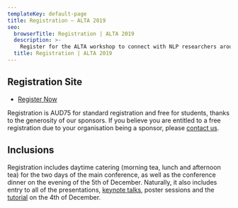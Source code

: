 ```yaml
---
templateKey: default-page
title: Registration – ALTA 2019
seo:
  browserTitle: Registration | ALTA 2019
  description: >-
    Register for the ALTA workshop to connect with NLP researchers around Australia and New Zealand.
  title: Registration | ALTA 2019
---
```



## Registration Site

* [Register Now](https://www.trybooking.com/book/sessions?eid=561083&embed=true)

Registration is AUD75 for standard registration and free for students, thanks to the generosity of our sponsors. If you believe you are entitled to a free registration due to your organisation being a sponsor, please [contact us](mailto:workshop@alta.asn).

## Inclusions

Registration includes daytime catering (morning tea, lunch and afternoon tea) for the two days of the main conference, as well as the conference dinner on the evening of the 5th of December. Naturally, it also includes entry to all of the presentations, [keynote talks](/keynotes), poster sessions and the [tutorial](/tutorial) on the 4th of December.
